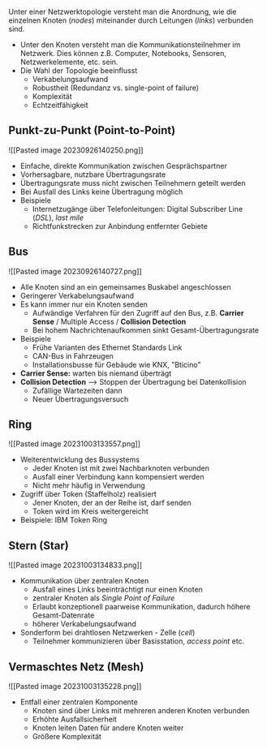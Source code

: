 Unter einer Netzwerktopologie versteht man die Anordnung, wie die einzelnen Knoten (*nodes*) miteinander durch Leitungen (*links*) verbunden sind.
- Unter den Knoten versteht man die Kommunikationsteilnehmer im Netzwerk. Dies können z.B. Computer, Notebooks, Sensoren, Netzwerkelemente, etc. sein.
- Die Wahl der Topologie beeinflusst
	- Verkabelungsaufwand
	- Robustheit (Redundanz vs. single-point of failure)
	- Komplexität
	- Echtzeitfähigkeit

## Punkt-zu-Punkt (Point-to-Point)
![[Pasted image 20230926140250.png]]
- Einfache, direkte Kommunikation zwischen Gesprächspartner
- Vorhersagbare, nutzbare Übertragungsrate
- Übertragungsrate muss nicht zwischen Teilnehmern geteilt werden
- Bei Ausfall des Links keine Übertragung möglich
- Beispiele
	- Internetzugänge über Telefonleitungen: Digital Subscriber Line (*DSL*), *last mile*
	- Richtfunkstrecken zur Anbindung entfernter Gebiete
## Bus
![[Pasted image 20230926140727.png]]
- Alle Knoten sind an ein gemeinsames Buskabel angeschlossen
- Geringerer Verkabelungsaufwand
- Es kann immer nur ein Knoten senden
	- Aufwändige Verfahren für den Zugriff auf den Bus, z.B. **Carrier Sense** / Multiple Access / **Collision Detection**
	- Bei hohem Nachrichtenaufkommen sinkt Gesamt-Übertragungsrate
- Beispiele
	- Frühe Varianten des Ethernet Standards Link
	- CAN-Bus in Fahrzeugen
	- Installationsbusse für Gebäude wie KNX, "Bticino"
- **Carrier Sense:** warten bis niemand überträgt
- **Collision Detection** --> Stoppen der Übertragung bei Datenkollision
	- Zufällige Wartezeiten dann
	- Neuer Übertragungsversuch
## Ring
![[Pasted image 20231003133557.png]]
- Weiterentwicklung des Bussystems
	- Jeder Knoten ist mit zwei Nachbarknoten verbunden
	- Ausfall einer Verbindung kann kompensiert werden
	- Nicht mehr häufig in Verwendung
- Zugriff über Token (Staffelholz) realisiert
	- Jener Knoten, der an der Reihe ist, darf senden
	- Token wird im Kreis weitergereicht
- Beispiele: IBM Token Ring
## Stern (Star)
![[Pasted image 20231003134833.png]]
- Kommunikation über zentralen Knoten
	- Ausfall eines Links beeinträchtigt nur einen Knoten
	- zentraler Knoten als *Single Point of Failure*
	- Erlaubt konzeptionell paarweise Kommunikation, dadurch höhere Gesamt-Datenrate
	- höherer Verkabelungsaufwand
- Sonderform bei drahtlosen Netzwerken - Zelle (*cell*)
	- Teilnehmer kommunizieren über Basisstation, *access point* etc.
## Vermaschtes Netz (Mesh)
![[Pasted image 20231003135228.png]]
- Entfall einer zentralen Komponente
	- Knoten sind über Links mit mehreren anderen Knoten verbunden
	- Erhöhte Ausfallsicherheit
	- Knoten leiten Daten für andere Knoten weiter
	- Größere Komplexität